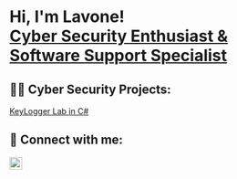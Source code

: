 <h1>Hi, I'm Lavone! <br/><a href="https://github.com/joshmadakor1">Cyber Security Enthusiast & Software Support Specialist</a>

<h2>👨‍💻 Cyber Security Projects:</h2>

[KeyLogger Lab in C#](https://github.com/lavoneharris/Key-Logger-Lab)



<h2> 🤳 Connect with me:</h2>


[<img align="left" alt="lavoneharris | LinkedIn" width="22px" src="https://cdn.jsdelivr.net/npm/simple-icons@v3/icons/linkedin.svg" />][linkedin]


[linkedin]: https://linkedin.com/in/lavone-harris/

